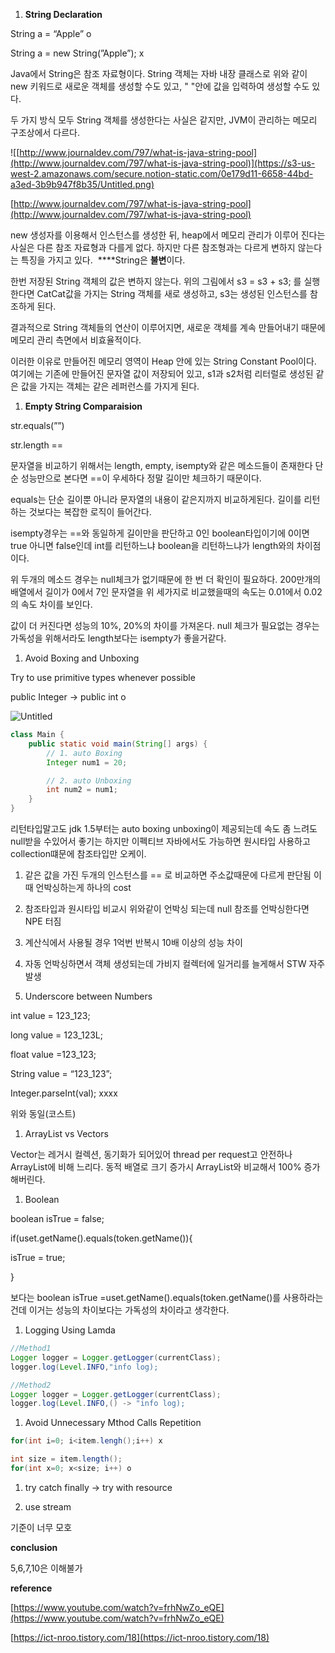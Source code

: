 1. **String Declaration**

String a = “Apple” o

String a = new String(”Apple”); x

Java에서 String은 참조 자료형이다. String 객체는 자바 내장 클래스로 위와 같이 new 키워드로 새로운 객체를 생성할 수도 있고, " "안에 값을 입력하여 생성할 수도 있다.

두 가지 방식 모두 String 객체를 생성한다는 사실은 같지만, JVM이 관리하는 메모리 구조상에서 다르다.

![[http://www.journaldev.com/797/what-is-java-string-pool](http://www.journaldev.com/797/what-is-java-string-pool)](https://s3-us-west-2.amazonaws.com/secure.notion-static.com/0e179d11-6658-44bd-a3ed-3b9b947f8b35/Untitled.png)

[http://www.journaldev.com/797/what-is-java-string-pool](http://www.journaldev.com/797/what-is-java-string-pool)

new 생성자를 이용해서 인스턴스를 생성한 뒤, heap에서 메모리 관리가 이루어 진다는 사실은 다른 참조 자료형과 다를게 없다. 하지만 다른 참조형과는 다르게 변하지 않는다는 특징을 가지고 있다.  ****String은 **불변**이다.

한번 저장된 String 객체의 값은 변하지 않는다. 위의 그림에서 s3 = s3 + s3; 를 실행한다면 CatCat값을 가지는 String 객체를 새로 생성하고, s3는 생성된 인스턴스를 참조하게 된다.

결과적으로 String 객체들의 연산이 이루어지면, 새로운 객체를 계속 만들어내기 때문에 메모리 관리 측면에서 비효율적이다.

이러한 이유로 만들어진 메모리 영역이 Heap 안에 있는 String Constant Pool이다. 여기에는 기존에 만들어진 문자열 값이 저장되어 있고, s1과 s2처럼 리터럴로 생성된 같은 값을 가지는 객체는 같은 레퍼런스를 가지게 된다.

1. **Empty String Comparaision**

str.equals(””)  

str.length == 

문자열을 비교하기 위해서는 length, empty, isempty와 같은 메소드들이 존재한다 단순 성능만으로 본다면 ==이 우세하다 정말 길이만 체크하기 때문이다.

equals는 단순 길이뿐 아니라 문자열의 내용이 같은지까지 비교하게된다. 길이를 리턴하는 것보다는 복잡한 로직이 들어간다.

isempty경우는 ==와 동일하게 길이만을 판단하고 0인 boolean타입이기에 0이면 true 아니면 false인데 int를 리턴하느냐 boolean을 리턴하느냐가 length와의 차이점이다. 

위 두개의 메소드 경우는 null체크가 없기때문에 한 번 더 확인이 필요하다. 200만개의 배열에서 길이가 0에서 7인 문자열을 위 세가지로 비교했을때의 속도는 0.01에서 0.02의 속도 차이를 보인다.

값이 더 커진다면 성능의 10%, 20%의 차이를 가져온다. null 체크가 필요없는 경우는 가독성을 위해서라도 length보다는 isempty가 좋을거같다.

1. Avoid Boxing and Unboxing

Try to use primitive types whenever possible 

public Integer → public int  o

![Untitled](https://s3-us-west-2.amazonaws.com/secure.notion-static.com/92bd0458-1b53-4d75-a6e6-befd10d23137/Untitled.png)

```java
class Main {
    public static void main(String[] args) {
        // 1. auto Boxing
        Integer num1 = 20;

        // 2. auto Unboxing
        int num2 = num1;
    }
}
```

리턴타입말고도 jdk 1.5부터는 auto boxing unboxing이 제공되는데 속도 좀 느려도 null받을 수있어서 좋기는 하지만 이펙티브 자바에서도 가능하면 원시타입 사용하고 collection떄문에 참조타입만 오케이.

1. 같은 값을 가진 두개의 인스턴스를 == 로 비교하면 주소값때문에 다르게 판단됨 이때 언박싱하는게 하나의 cost 
2. 참조타입과 원시타입 비교시 위와같이 언박싱 되는데 null 참조를 언박싱한다면 NPE 터짐
3. 계산식에서 사용될 경우 1억번 반복시 10배 이상의 성능 차이
4. 자동 언박싱하면서 객체 생성되는데 가비지 컬렉터에  일거리를 늘게해서 STW 자주 발생

1. Underscore between Numbers

int value = 123_123;

long value = 123_123L;

float value =123_123; 

String value = “123_123”;

Integer.parseInt(val); xxxx

위와 동일(코스트)

1. ArrayList vs Vectors

Vector는 레거시 컬렉션, 동기화가 되어있어 thread per request고  안전하나 ArrayList에 비해 느리다. 동적 배열로 크기 증가시 ArrayList와 비교해서 100% 증가해버린다. 

1. Boolean

boolean isTrue = false;

if(uset.getName().equals(token.getName()){

isTrue = true;

}

보다는 boolean isTrue =uset.getName().equals(token.getName()를 사용하라는건데 이거는 성능의 차이보다는 가독성의 차이라고 생각한다.

1. Logging Using Lamda

```java
//Method1
Logger logger = Logger.getLogger(currentClass);
logger.log(Level.INFO,"info log);

//Method2
Logger logger = Logger.getLogger(currentClass);
logger.log(Level.INFO,() -> "info log);
```

1. Avoid Unnecessary Mthod Calls Repetition

```java
for(int i=0; i<item.lengh();i++) x

int size = item.length();
for(int x=0; x<size; i++) o
```

1. try catch finally → try with resource

1. use stream

기준이 너무 모호

**conclusion** 

5,6,7,10은 이해불가

**reference**

[https://www.youtube.com/watch?v=frhNwZo_eQE](https://www.youtube.com/watch?v=frhNwZo_eQE)

[https://ict-nroo.tistory.com/18](https://ict-nroo.tistory.com/18)
